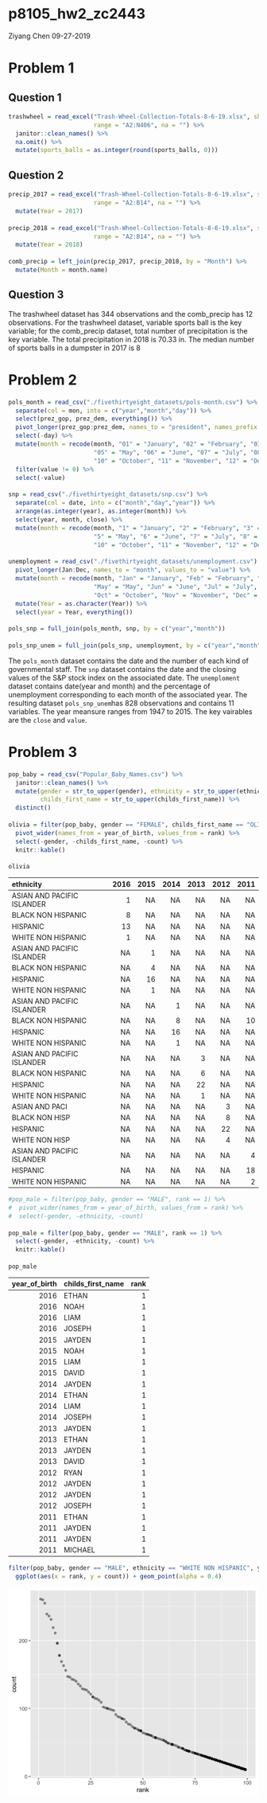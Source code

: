 p8105\_hw2\_zc2443
================
Ziyang Chen
09-27-2019

# Problem 1

## Question 1

``` r
trashwheel = read_excel("Trash-Wheel-Collection-Totals-8-6-19.xlsx", sheet = "Mr. Trash Wheel",
                        range = "A2:N406", na = "") %>%
  janitor::clean_names() %>%
  na.omit() %>% 
  mutate(sports_balls = as.integer(round(sports_balls, 0)))
```

## Question 2

``` r
precip_2017 = read_excel("Trash-Wheel-Collection-Totals-8-6-19.xlsx", sheet = "2017 Precipitation",
                        range = "A2:B14", na = "") %>% 
  mutate(Year = 2017)

precip_2018 = read_excel("Trash-Wheel-Collection-Totals-8-6-19.xlsx", sheet = "2018 Precipitation",
                        range = "A2:B14", na = "") %>% 
  mutate(Year = 2018)

comb_precip = left_join(precip_2017, precip_2018, by = "Month") %>% 
  mutate(Month = month.name)
```

## Question 3

The trashwheel dataset has 344 observations and the comb\_precip has 12
observations. For the trashwheel dataset, variable sports ball is the
key variable; for the comb\_precip dataset, total number of
precipitation is the key variable. The total precipitation in 2018 is
70.33 in. The median number of sports balls in a dumpster in 2017 is 8

# Problem 2

``` r
pols_month = read_csv("./fivethirtyeight_datasets/pols-month.csv") %>% 
  separate(col = mon, into = c("year","month","day")) %>%
  select(prez_gop, prez_dem, everything()) %>% 
  pivot_longer(prez_gop:prez_dem, names_to = "president", names_prefix = "prez_") %>% 
  select(-day) %>% 
  mutate(month = recode(month, "01" = "January", "02" = "February", "03" = "March", "04" = "April",
                        "05" = "May", "06" = "June", "07" = "July", "08" = "August", "09" = "September",
                        "10" = "October", "11" = "November", "12" = "December")) %>% 
  filter(value != 0) %>% 
  select(-value)

snp = read_csv("./fivethirtyeight_datasets/snp.csv") %>% 
  separate(col = date, into = c("month","day","year")) %>% 
  arrange(as.integer(year), as.integer(month)) %>% 
  select(year, month, close) %>% 
  mutate(month = recode(month, "1" = "January", "2" = "February", "3" = "March", "4" = "April",
                        "5" = "May", "6" = "June", "7" = "July", "8" = "August", "9" = "September",
                        "10" = "October", "11" = "November", "12" = "December"))

unemployment = read_csv("./fivethirtyeight_datasets/unemployment.csv") %>% 
  pivot_longer(Jan:Dec, names_to = "month", values_to = "value") %>% 
  mutate(month = recode(month, "Jan" = "January", "Feb" = "February", "Mar" = "March", "Apr" = "April",
                        "May" = "May", "Jun" = "June", "Jul" = "July", "Aug" = "August", "Sep" = "September",
                        "Oct" = "October", "Nov" = "November", "Dec" = "December")) %>%
  mutate(Year = as.character(Year)) %>% 
  select(year = Year, everything())

pols_snp = full_join(pols_month, snp, by = c("year","month"))

pols_snp_unem = full_join(pols_snp, unemployment, by = c("year","month"))
```

The `pols_month` dataset contains the date and the number of each kind
of governmental staff. The `snp` dataset contains the date and the
closing values of the S\&P stock index on the associated date. The
`unemploment` dataset contains date(year and month) and the percentage
of unemployment corresponding to each month of the associated year. The
resulting dataset `pols_snp_unem`has 828 observations and contains 11
variables. The year meansure ranges from 1947 to 2015. The key vairables
are the `close` and `value`.

# Problem 3

``` r
pop_baby = read_csv("Popular_Baby_Names.csv") %>% 
  janitor::clean_names() %>% 
  mutate(gender = str_to_upper(gender), ethnicity = str_to_upper(ethnicity),
         childs_first_name = str_to_upper(childs_first_name)) %>% 
  distinct()

olivia = filter(pop_baby, gender == "FEMALE", childs_first_name == "OLIVIA") %>% 
  pivot_wider(names_from = year_of_birth, values_from = rank) %>% 
  select(-gender, -childs_first_name, -count) %>% 
  knitr::kable()

olivia
```

| ethnicity                  | 2016 | 2015 | 2014 | 2013 | 2012 | 2011 |
| :------------------------- | ---: | ---: | ---: | ---: | ---: | ---: |
| ASIAN AND PACIFIC ISLANDER |    1 |   NA |   NA |   NA |   NA |   NA |
| BLACK NON HISPANIC         |    8 |   NA |   NA |   NA |   NA |   NA |
| HISPANIC                   |   13 |   NA |   NA |   NA |   NA |   NA |
| WHITE NON HISPANIC         |    1 |   NA |   NA |   NA |   NA |   NA |
| ASIAN AND PACIFIC ISLANDER |   NA |    1 |   NA |   NA |   NA |   NA |
| BLACK NON HISPANIC         |   NA |    4 |   NA |   NA |   NA |   NA |
| HISPANIC                   |   NA |   16 |   NA |   NA |   NA |   NA |
| WHITE NON HISPANIC         |   NA |    1 |   NA |   NA |   NA |   NA |
| ASIAN AND PACIFIC ISLANDER |   NA |   NA |    1 |   NA |   NA |   NA |
| BLACK NON HISPANIC         |   NA |   NA |    8 |   NA |   NA |   10 |
| HISPANIC                   |   NA |   NA |   16 |   NA |   NA |   NA |
| WHITE NON HISPANIC         |   NA |   NA |    1 |   NA |   NA |   NA |
| ASIAN AND PACIFIC ISLANDER |   NA |   NA |   NA |    3 |   NA |   NA |
| BLACK NON HISPANIC         |   NA |   NA |   NA |    6 |   NA |   NA |
| HISPANIC                   |   NA |   NA |   NA |   22 |   NA |   NA |
| WHITE NON HISPANIC         |   NA |   NA |   NA |    1 |   NA |   NA |
| ASIAN AND PACI             |   NA |   NA |   NA |   NA |    3 |   NA |
| BLACK NON HISP             |   NA |   NA |   NA |   NA |    8 |   NA |
| HISPANIC                   |   NA |   NA |   NA |   NA |   22 |   NA |
| WHITE NON HISP             |   NA |   NA |   NA |   NA |    4 |   NA |
| ASIAN AND PACIFIC ISLANDER |   NA |   NA |   NA |   NA |   NA |    4 |
| HISPANIC                   |   NA |   NA |   NA |   NA |   NA |   18 |
| WHITE NON HISPANIC         |   NA |   NA |   NA |   NA |   NA |    2 |

``` r
#pop_male = filter(pop_baby, gender == "MALE", rank == 1) %>% 
#  pivot_wider(names_from = year_of_birth, values_from = rank) %>% 
#  select(-gender, -ethnicity, -count)

pop_male = filter(pop_baby, gender == "MALE", rank == 1) %>% 
  select(-gender, -ethnicity, -count) %>% 
  knitr::kable()

pop_male
```

| year\_of\_birth | childs\_first\_name | rank |
| --------------: | :------------------ | ---: |
|            2016 | ETHAN               |    1 |
|            2016 | NOAH                |    1 |
|            2016 | LIAM                |    1 |
|            2016 | JOSEPH              |    1 |
|            2015 | JAYDEN              |    1 |
|            2015 | NOAH                |    1 |
|            2015 | LIAM                |    1 |
|            2015 | DAVID               |    1 |
|            2014 | JAYDEN              |    1 |
|            2014 | ETHAN               |    1 |
|            2014 | LIAM                |    1 |
|            2014 | JOSEPH              |    1 |
|            2013 | JAYDEN              |    1 |
|            2013 | ETHAN               |    1 |
|            2013 | JAYDEN              |    1 |
|            2013 | DAVID               |    1 |
|            2012 | RYAN                |    1 |
|            2012 | JAYDEN              |    1 |
|            2012 | JAYDEN              |    1 |
|            2012 | JOSEPH              |    1 |
|            2011 | ETHAN               |    1 |
|            2011 | JAYDEN              |    1 |
|            2011 | JAYDEN              |    1 |
|            2011 | MICHAEL             |    1 |

``` r
filter(pop_baby, gender == "MALE", ethnicity == "WHITE NON HISPANIC", year_of_birth == 2016) %>% 
  ggplot(aes(x = rank, y = count)) + geom_point(alpha = 0.4)
```

![](p8105_hw2_zc2443_files/figure-gfm/unnamed-chunk-4-1.png)<!-- -->

